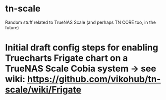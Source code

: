 # tn-scale

Random stuff related to TrueNAS Scale (and perhaps TN CORE too, in the future)

# Initial draft config steps for enabling Truecharts Frigate chart on a TrueNAS Scale Cobia system -> see wiki: https://github.com/vikohub/tn-scale/wiki/Frigate

